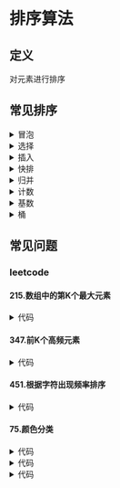 # 排序算法 #

## 定义 ##
对元素进行排序

## 常见排序 ##
<details>
<summary>冒泡</summary>
<pre>
<code>
/**
 * 两两比较
 */
function bubble($nums) {
    $len = count($nums);
    if ($len <= 1) {
        return $nums;
    }
    for ($i = 0; $i < $len - 1; $i++) {
        for ($j = 0; $j < $len - $i - 1; $j++) {
            if ($nums[$j] > $nums[$j + 1]) {
                list($nums[$j], $nums[$j + 1]) = [$nums[$j + 1], $nums[$j]];
            }
        }
    }
    return $nums;
}
</code>
</pre>
</details>

<details>
<summary>选择</summary>
<pre>
<code>
/**
 * 从待排序里选择一个
 */
function select($nums) {
    $len = count($nums);
    if ($len <= 1) {
        return $nums;
    }
    for ($i = 0; $i < $len - 1; $i++) {
        $min = $i;
        for ($j = $i + 1; $j < $len; $j++) {
            if ($nums[$j] < $nums[$min]) {
                $min = $j;
            }
        }
        list($nums[$i], $nums[$min]) = [$nums[$min], $nums[$i]];
    }
    return $nums;
}
</code>
</pre>
</details>

<details>
<summary>插入</summary>
<pre>
<code>
/**
 * 向有序数组中插入一个
 */
function insert($nums) {
    $len = count($nums);
    if($len <= 1) {
        return $nums;
    }
    for ($i = 1; $i < $len; $i++) {
        $radix = $nums[$i];
        for ($j = $i - 1; $j >= 0; $j--) {
            if ($nums[$j] > $radix) {
                $nums[$j + 1] = $nums[$j];
            } else {
                break;
            }
        }
        $nums[$j + 1] = $radix;
    }
    return $nums;
}
</code>
</pre>
</details>

<details>
<summary>快排</summary>
<pre>
<code>
function quick($nums) {
    $len = count($nums);
    if ($len <= 1) {
        return $nums;
    }
    quickSort($nums, 0, $len - 1);
    return $nums;
}
function quickSort(&$nums, $start, $end) {
    if ($start >= $end) {
        return;
    }
    $radix = $start;
    list($left, $right) = [$start, $end];
    while ($left < $right) {
        while ($left < $right && $nums[$right] >= $nums[$radix]) {
            $right--;
        }
        while ($left < $right && $nums[$left] <= $nums[$radix]) {
            $left++;
        }
        if ($left < $right) {
            list($nums[$left], $nums[$right]) = [$nums[$right], $nums[$left]];
        }
    }
    list($nums[$radix], $nums[$right]) = [$nums[$right], $nums[$start]];
    quickSort($nums, $start, $right - 1);
    quickSort($nums, $right + 1, $end);
}
</code>
</pre>
</details>

<details>
<summary>归并</summary>
<pre>
<code>
function merge($nums) {
    $len = count($nums);
    if ($len < 1) {
        return $nums;
    }
    mergeSort($nums, 0, $len - 1);
    return $nums;
}
function mergeSort(&$nums, $start, $end) {
    if ($start >= $end) {
        return;
    }
    $mid = $start + intval(($end - $start) / 2);
    mergeSort($nums, $start, $mid);
    mergeSort($nums, $mid + 1, $end);
    mergeSortArray($nums, $start, $mid, $end);
}
function mergeSortArray(&$nums, $start, $mid, $end) {
    if ($start >= $end) {
        return;
    }
    list($i, $j) = [$start, $mid + 1];
    $tmp = [];
    while ($i <= $mid && $j <= $end) {
        $tmp[] = $nums[$i] <= $nums[$j] ? $nums[$i++] : $nums[$j++];
    }
    while ($i <= $mid) {
        $tmp[] = $nums[$i++];
    }
    while ($j <= $end) {
        $tmp[] = $nums[$j++];
    }
    $k = 0;
    while ($start <= $end) {
        $nums[$start++] = $tmp[$k++];
    }
}
</code>
</pre>
</details>

<details>
<summary>计数</summary>
<pre>
<code>
/**
 * 计数排序
 */
function countSort($nums) {
    $len = count($nums);
    if ($len <= 1) {
        return $nums;
    }
    list($min, $max) = [min($nums), max($nums)];
    $offset = $max - $min + 1;
    $list = array_fill(0, $offset, 0);
    for ($i = 0; $i < $len; $i++) {
        $list[$nums[$i] - $min]++;
    }
    $res = [];
    for ($j = 0; $j < $offset; $j++) {
        while ($list[$j]-- > 0) {
            $res[] = $min + $j;
        }
    }
    return $res;
}
</code>
</pre>
</details>

<details>
<summary>基数</summary>
<pre>
<code>
/**
 * 基数计数
 */
function radix($nums) {
    $len = count($nums);
    if ($len <= 1) {
        return $nums;
    }
    $d = strlen(max($nums));
    $radix = 1;
    for ($i = 0; $i < $d; $i++) {
        $list = array_fill(0, 10, []);
        for ($j = 0; $j < $len; $j++) {
            $list[($nums[$j] / $radix) % 10][] = $nums[$j];
        }
        $m = 0;
        for ($k = 0; $k < 10; $k++) {
            while(count($list[$k])) {
                $nums[$m++] = array_shift($list[$k]);
            }
        }
        $radix *= 10;
    }
    return $nums;
}
</code>
</pre>
</details>

<details>
<summary>桶</summary>
<pre>
<code>
/**
 * 桶排序
 */
function bucket($nums) {
    $len = count($nums);
    if ($len <= 1) {
        return $nums;
    }
    list($min, $max, $bucket) = [min($nums), max($nums), 3];
    $cap = ceil(($max - $min + 1) / $bucket);
    $buckets = array_fill(0, $bucket, []);
    for ($i = 0; $i < $len; $i++) {
        $index = intval(($nums[$i] - $min) / $cap);
        for ($j = count($buckets[$index]) - 1; $j >= 0; $j--) {
            if ($buckets[$index][$j] <= $nums[$i]) {
               break;
            }
            $buckets[$index][$j + 1] = $buckets[$index][$j];
        }
        $buckets[$index][$j + 1] = $nums[$i];
    }
    $j = 0;
    for ($i = 0; $i < $bucket; $i++) {
        while (count($buckets[$i])) {
            $nums[$j++] = array_shift($buckets[$i]);
        }
    }
    return $nums;
}
</code>
</pre>
</details>

## 常见问题 ##

### leetcode ###

#### 215.数组中的第K个最大元素 ####
<details>
<summary>代码</summary>
<pre>
<code>
/**
 * 利用快速排序
 */
function findKthLargest($nums, $k){
    $len = count($nums);
    if ($len < 1) {
        return null;
    }
    list($left, $right) = [0, $len - 1];
    while ($left <= $right) {
        $mid = quick($nums, $left, $right);
        var_dump($mid);exit;
        if ($len - $k == $mid) {
            return $nums[$mid];
        } else if ($left - $k < $mid) {
            $left = $mid + 1;
        } else {
            $right = $mid - 1;
        }
    }
}
function quick(&$nums, $start, $end) {
    if ($start > $end) {
        return;
    }
    list($left, $right) = [$start, $end];
    while ($left < $right) {
        while ($left < $right && $nums[$right] >= $nums[$start]) {
            $right--;
        }
        while ($left < $right && $nums[$left] <= $nums[$start]) {
            $left++;
        }
        if ($left < $right) {
            list($nums[$left], $nums[$right]) = [$nums[$right], $nums[$left]];
        }
    }
    list($nums[$start], $nums[$right]) = [$nums[$right], $nums[$start]];
    return $right;
}
</code>
</pre>
</details>

#### 347.前K个高频元素 ####
<details>
<summary>代码</summary>
<pre>
<code>
/**
 * 桶排序
 */
function topKFrequent($nums, $k) {
    $len = count($nums);
    $map = [];
    for ($i = 0; $i < $len; $i++) {
        if (!isset($map[$nums[$i]])) {
            $map[$nums[$i]] = 0;
        }
        $map[$nums[$i]]++;
    }
    list($min, $max) = [min($map), max($map)];
    $list = array_fill($min, $max - $min + 1, []);
    foreach ($map as $key => $value) {
        $list[$value][] = $key;
    }
    $res = [];
    for ($i = $max; $i >= $min; $i--) {
        while (count($list[$i])) {
            $res[] = array_pop($list[$i]);
            if (count($res) == $k) {
                break 2;
            }
        }
    }
    return $res;
}
</code>
</pre>
</details>

#### 451.根据字符出现频率排序 ####
<details>
<summary>代码</summary>
<pre>
<code>
/**
 * 桶排序
 */
function frequencySort($s) {
    if (!$s) {
        return $s;
    }
    $len = strlen($s);
    $map = [];
    for($i = 0; $i < $len; $i++) {
        if (!isset($map[$s[$i]])) {
            $map[$s[$i]] = 0;
        }
        $map[$s[$i]]++;
    }
    list($min, $max) = [min($map), max($map)];
    $list = array_fill($min, $max - $min + 1, []);
    foreach ($map as $key => $value) {
        $list[$value][] = $key;
    }
    $res = '';
    for ($i = $max; $i >= $min; $i--) {
        while (count($list[$i])) {
            $char = array_pop($list[$i]);
            $cnt = $i;
            while ($cnt > 0) {
                $res .= $char;
                $cnt--;
            }
        }
    }
    return $res;
}
</code>
</pre>
</details>

#### 75.颜色分类 ####
<details>
<summary>代码</summary>
<pre>
<code>
/**
 * 计数排序
 */
function sortColors(&$nums) {
    $len = count($nums);
    if ($len <= 1) {
        return;
    }
    $map = array_fill(0, 3, 0);
    for ($i = 0; $i < $len; $i++) {
        $map[$nums[$i]]++;
    }
    $j = 0;
    foreach ($map as $k => $v) {
        while ($v > 0) {
            $nums[$j++] = $k;
            $v--;
        }
    }
}
</code>
</pre>
</details>
<details>
<summary>代码</summary>
<pre>
<code>
/**
 * 选择排序
 */
function sortColors(&$nums) {
    $len = count($nums);
    if ($len <= 1) {
        return $nums;
    }
    list($l, $r, $i) = [0, $len - 1, 0];
    while ($i <= $r) {
        if ($nums[$i] == 2) {
            list($nums[$r], $nums[$i]) = [$nums[$i], $nums[$r]];
            $r--;
            continue;
        }
        if ($nums[$i] == 0) {
            list($nums[$l], $nums[$i]) = [$nums[$i], $nums[$l]];
            $l++;
        }
        $i++;
    }
}
</code>
</pre>
</details>
<details>
<summary>代码</summary>
<pre>
<code>
/**
 * 插入排序
 */
function sortColors(&$nums) {
    $len = count($nums);
    if ($len <= 1) {
        return $nums;
    }
    list($red, $white, $blue) = [-1, -1, -1];
    for ($i = 0; $i < $len; $i++) {
        switch ($nums[$i]) {
            case 0:
                $nums[++$blue] = 2;
                $nums[++$white] = 1;
                $nums[++$red] = 0;
                break;
            case 1:
                $nums[++$blue] = 2;
                $nums[++$white] = 1;
                break;
            case 2:
                $nums[++$blue] = 2;
                break;

        }
    }
}
</code>
</pre>
</details>

